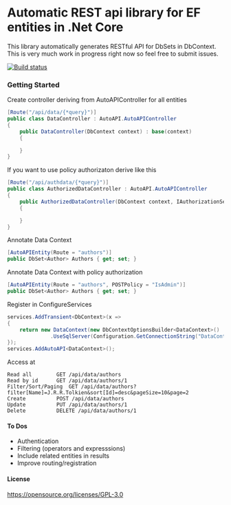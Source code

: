 # Automatic REST api library for EF entities in .Net Core

This library automatically generates RESTful API for DbSets in DbContext.  This is very much work in progress right now so feel free to submit issues.

[![Build status](https://ci.appveyor.com/api/projects/status/nuls4kut9jv1wjsn/branch/master?svg=true)](https://ci.appveyor.com/project/tdudek1/autoapi/branch/master)


### Getting Started

Create controller deriving from AutoAPIController for all entities

```c#
[Route("/api/data/{*query}")]
public class DataController : AutoAPI.AutoAPIController
{
	public DataController(DbContext context) : base(context)
	{

	}
}
```

If you want to use policy authorizaton derive like this

```c#
[Route("/api/authdata/{*query}")]
public class AuthorizedDataController : AutoAPI.AutoAPIController
{
    public AuthorizedDataController(DbContext context, IAuthorizationService authorizationService) : base(context, authorizationService)
    {

    }
}

```

Annotate Data Context
```c#
[AutoAPIEntity(Route = "authors")]
public DbSet<Author> Authors { get; set; }
```


Annotate Data Context with policy authorization
```c#
[AutoAPIEntity(Route = "authors", POSTPolicy = "IsAdmin")]
public DbSet<Author> Authors { get; set; }
```

Register in ConfigureServices
```c#
services.AddTransient<DbContext>(x =>
{
	return new DataContext(new DbContextOptionsBuilder<DataContext>()
              .UseSqlServer(Configuration.GetConnectionString("DataContext"));
});
services.AddAutoAPI<DataContext>();
```

Access at

```
Read all		GET /api/data/authors 
Read by id		GET /api/data/authors/1 
Filter/Sort/Paging	GET /api/data/authors?filter[Name]=J.R.R.Tolkien&sort[Id]=desc&pageSize=10&page=2
Create			POST /api/data/authors
Update			PUT /api/data/authors/1
Delete			DELETE /api/data/authors/1
```

#### To Dos

- Authentication
- Filtering (operators and expresssions)
- Include related entities in results
- Improve routing/registration

#### License

https://opensource.org/licenses/GPL-3.0

